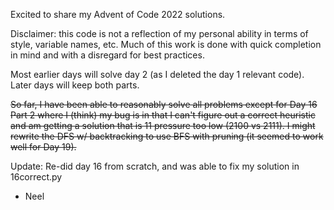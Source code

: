 Excited to share my Advent of Code 2022 solutions.

Disclaimer: this code is not a reflection of my personal ability in terms of style, variable names, etc. Much of this work is done with quick completion in mind and with a disregard for best practices.

Most earlier days will solve day 2 (as I deleted the day 1 relevant code). Later days will keep both parts.

~~So far, I have been able to reasonably solve all problems except for Day 16 Part 2 where I (think) my bug is in that I can't figure out a correct heuristic and am getting a solution that is 11 pressure too low (2100 vs 2111). I might rewrite the DFS w/ backtracking to use BFS with pruning (it seemed to work well for Day 19).~~

Update: Re-did day 16 from scratch, and was able to fix my solution in 16correct.py

- Neel
